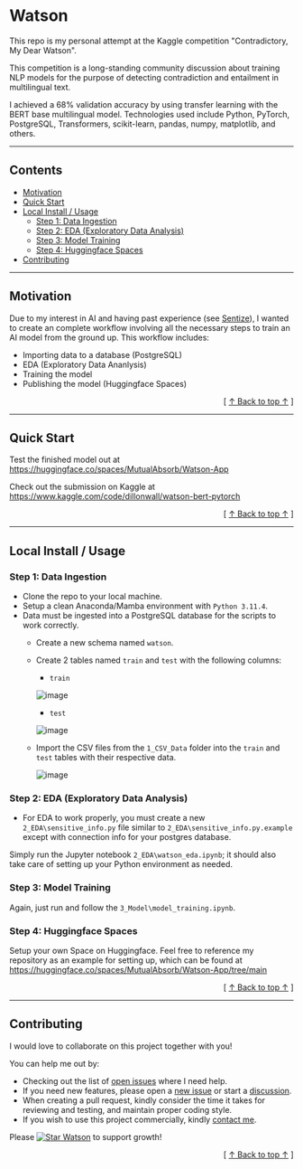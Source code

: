 # Watson
This repo is my personal attempt at the Kaggle competition "Contradictory, My Dear Watson".

This competition is a long-standing community discussion about training NLP models for the purpose of detecting contradiction and entailment in multilingual text. 

I achieved a 68% validation accuracy by using transfer learning with the BERT base multilingual model. Technologies used include Python, PyTorch, PostgreSQL, Transformers, scikit-learn, pandas, numpy, matplotlib, and others.

---

## Contents
* [Motivation](#motivation)
* [Quick Start](#quick-start)
* [Local Install / Usage](#local-install--usage)
  * [Step 1: Data Ingestion](#step-1-data-ingestion)
  * [Step 2: EDA (Exploratory Data Analysis)](#step-2-eda-exploratory-data-analysis)
  * [Step 3: Model Training](#step-3-model-training)
  * [Step 4: Huggingface Spaces](#step-4-huggingface-spaces)
* [Contributing](#contributing)

---

## Motivation
Due to my interest in AI and having past experience (see [Sentize](https://github.com/DillonWall/Sentize)), I wanted to create an complete workflow involving all the necessary steps to train an AI model from the ground up.
This workflow includes:
- Importing data to a database (PostgreSQL)
- EDA (Exploratory Data Ananlysis)
- Training the model
- Publishing the model (Huggingface Spaces)
<div align="right">[ <a href="#contents">↑ Back to top ↑</a> ]</div>

---

## Quick Start
Test the finished model out at https://huggingface.co/spaces/MutualAbsorb/Watson-App

Check out the submission on Kaggle at https://www.kaggle.com/code/dillonwall/watson-bert-pytorch
<div align="right">[ <a href="#contents">↑ Back to top ↑</a> ]</div>

---

## Local Install / Usage
### Step 1: Data Ingestion
* Clone the repo to your local machine.
* Setup a clean Anaconda/Mamba environment with `Python 3.11.4`.
* Data must be ingested into a PostgreSQL database for the scripts to work correctly.
  * Create a new schema named `watson`.
  * Create 2 tables named `train` and `test` with the following columns:
    * `train`

    ![image](https://github.com/DillonWall/Watson/assets/49173127/8a7481b1-3299-48cd-a382-b3f5783fade9)

    * `test`
   
    ![image](https://github.com/DillonWall/Watson/assets/49173127/00e04972-6c02-4aae-a709-6f2b5ab5c410)

  * Import the CSV files from the `1_CSV_Data` folder into the `train` and `test` tables with their respective data.
 
    ![image](https://github.com/DillonWall/Watson/assets/49173127/b0272712-19e0-424d-bd1a-e9b36c7e0197)
 
### Step 2: EDA (Exploratory Data Analysis)
* For EDA to work properly, you must create a new `2_EDA\sensitive_info.py` file similar to `2_EDA\sensitive_info.py.example` except with connection info for your postgres database.

Simply run the Jupyter notebook `2_EDA\watson_eda.ipynb`; it should also take care of setting up your Python environment as needed.

### Step 3: Model Training
Again, just run and follow the `3_Model\model_training.ipynb`.

### Step 4: Huggingface Spaces
Setup your own Space on Huggingface. Feel free to reference my repository as an example for setting up, which can be found at https://huggingface.co/spaces/MutualAbsorb/Watson-App/tree/main

<div align="right">[ <a href="#contents">↑ Back to top ↑</a> ]</div>

---

## Contributing
I would love to collaborate on this project together with you!

You can help me out by:
* Checking out the list of [open issues](https://github.com/DillonWall/Watson/issues?q=is%3Aissue+is%3Aopen+) where I need help.
* If you need new features, please open a [new issue](https://github.com/DillonWall/Watson/issues) or start a [discussion](https://github.com/DillonWall/Watson/discussions).
* When creating a pull request, kindly consider the time it takes for reviewing and testing, and maintain proper coding style.
* If you wish to use this project commercially, kindly [contact me](https://github.com/DillonWall). 

Please [![Star Watson](https://img.shields.io/github/stars/DillonWall/Watson.svg?style=social&label=Star%20Watson)](https://github.com/DillonWall/Watson/) to support growth!


<div align="right">[ <a href="#contents">↑ Back to top ↑</a> ]</div>
